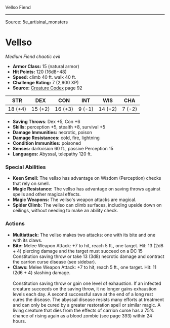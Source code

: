 <MonsterName/>Vellso</MonsterName>
<CreatureType/>Fiend</CreatureType>



---

Source: 5e_artisinal_monsters

# Vellso

*Medium* *Fiend* *chaotic evil*

- **Armor Class:** 15 (natural armor)
- **Hit Points:** 120 (16d8+48)
- **Speed:** climb 40 ft. walk 40 ft.
- **Challenge Rating:** 7 (2,900 XP)
- **Source:** [Creature Codex](https://koboldpress.com/kpstore/product/creature-codex-for-5th-edition-dnd) page 92

| STR | DEX | CON | INT | WIS | CHA |
| --- | --- | --- | --- | --- | --- |
| 18 (+4) | 15 (+2) | 16 (+3) | 9 (-1) | 14 (+2) | 7 (-2) |

- **Saving Throws**: Dex +5, Con +6
- **Skills:** perception +5, stealth +8, survival +5
- **Damage Immunities:** necrotic, poison
- **Damage Resistances:** cold, fire, lightning
- **Condition Immunities:** poisoned
- **Senses:** darkvision 60 ft., passive Perception 15
- **Languages:** Abyssal, telepathy 120 ft.

### Special Abilities

- **Keen Smell:** The vellso has advantage on Wisdom (Perception) checks that rely on smell.
- **Magic Resistance:** The vellso has advantage on saving throws against spells and other magical effects.
- **Magic Weapons:** The vellso's weapon attacks are magical.
- **Spider Climb:** The vellso can climb surfaces, including upside down on ceilings, without needing to make an ability check.

### Actions

- **Multiattack:** The vellso makes two attacks: one with its bite and one with its claws.
- **Bite:** Melee Weapon Attack: +7 to hit, reach 5 ft., one target. Hit: 13 (2d8 + 4) piercing damage and the target must succeed on a DC 15 Constitution saving throw or take 13 (3d8) necrotic damage and contract the carrion curse disease (see sidebar).
- **Claws:** Melee Weapon Attack: +7 to hit, reach 5 ft., one target. Hit: 11 (2d6 + 4) slashing damage.<br><br>Constitution saving throw or gain one level of exhaustion. If an infected creature succeeds on the saving throw, it no longer gains exhaustion levels each day. A second successful save at the end of a long rest cures the disease. The abyssal disease resists many efforts at treatment and can only be cured by a greater restoration spell or similar magic. A living creature that dies from the effects of carrion curse has a 75% chance of rising again as a blood zombie (see page 393) within 24 hours.




